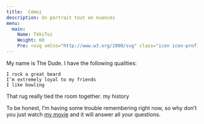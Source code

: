 ```yaml
---
title:  Cémoi
description: Un portrait tout en nuances
menu:
  main:
    Name: TékiToi
    Weight: 60
    Pre: <svg xmlns="http://www.w3.org/2000/svg" class="icon icon-profile" viewBox="0 0 464 464" width="32" height="32"><title>Contact</title><path d="m386.028 416.796v39.26c0 4.42-3.58 8-8 8h-292c-4.42 0-8-3.58-8-8v-39.26c0-41.19 33.39-74.56 74.59-74.57 14.56-.01 27.38-7.5 34.76-18.86 7.414-11.394 6.65-21.302 6.65-29.31l.15-.37c-35.9-14.86-61.15-50.23-61.15-91.5v-3.13c-14.255 0-25-11.265-25-24.54v-41.56c-.32-14.47.34-65.5 37.2-101.03 42.86-41.31 110.78-37.93 159.98-15.83 1.6.72 1.55 3.01-.07 3.68l-12.83 5.28c-1.92.79-1.51 3.62.55 3.84l6.23.67c29.83 3.19 57.54 19.39 74.72 46.35.46.73.33 1.84-.26 2.47-10.6 11.21-16.52 26.09-16.52 41.56v54.57c0 13.55-10.99 24.54-24.54 24.54h-1.46v3.13c0 41.27-25.25 76.64-61.15 91.5l.15.37c0 7.777-.827 17.82 6.65 29.31 7.38 11.36 20.2 18.85 34.76 18.86 41.2.01 74.59 33.38 74.59 74.57z" fill="#ffdfba"/><path d="m386.028 416.796v39.26c0 4.418-3.582 8-8 8h-292c-4.418 0-8-3.582-8-8v-39.26c0-41.19 33.395-74.555 74.585-74.57 14.564-.005 27.387-7.504 34.765-18.86 25.754 22.002 63.531 22.015 89.3 0 7.377 11.356 20.201 18.855 34.765 18.86 41.19.015 74.585 33.38 74.585 74.57z" fill="#fe4f60"/><path d="m373.804 75.921c.464.729.334 1.833-.259 2.461-10.597 11.218-16.517 26.093-16.517 41.564v54.57c0 12.388-9.333 24.54-26 24.54v-61.77c0-26.51-21.49-48-48-48h-102c-26.51 0-48 21.49-48 48v61.77c-14.255 0-25-11.265-25-24.54v-41.56c-.32-14.47.34-65.5 37.2-101.03 42.857-41.311 110.784-37.929 159.976-15.827 1.6.719 1.558 3.01-.065 3.678l-12.831 5.282c-1.918.79-1.514 3.617.548 3.838l6.232.669c29.835 3.187 57.538 19.387 74.716 46.355z" fill="#42434d"/><path d="m331.028 202.186c0 54.696-44.348 99-99 99-51.492 0-99-40.031-99-102.13v-61.77c0-26.51 21.49-48 48-48h102c26.51 0 48 21.49 48 48z" fill="#ffebd2"/><path d="m313.028 447.056h-24c-4.418 0-8-3.582-8-8s3.582-8 8-8h24c4.418 0 8 3.582 8 8s-3.581 8-8 8z" fill="#fff"/><path d="m209.612 266.114c16.277 10.183 3.442 35.156-14.376 28.004-36.634-14.704-62.208-50.404-62.208-91.932v-64.9c0-10.084 3.11-19.442 8.422-27.168 6.514-9.473 21.578-5.288 21.578 7.168v64.9c0 36.51 19.192 66.79 46.584 83.928z" fill="#fff3e4"/><path d="m271.158 310.476c-24.637 10.313-51.712 11.113-78.26 0 1.356-5.626 1.13-9.27 1.13-16.42l.15-.37c24.082 9.996 51.571 10.016 75.7 0l.15.37c0 7.153-.226 10.796 1.13 16.42z" fill="#ffd6a6"/><path d="m192.91 366.383c-3.698 1.163-7.664 1.804-11.916 1.841-41.296.364-74.966 33.017-74.966 74.315v7.517c0 7.732-6.268 14-14 14h-6c-4.418 0-8-3.582-8-8v-39.26c0-41.191 33.395-74.555 74.585-74.57 14.564-.005 27.387-7.504 34.765-18.86 2.974 2.54 6.158 4.823 9.512 6.822 14.753 8.791 12.402 31.044-3.98 36.195z" fill="#ff6d7a"/><path d="m271.146 366.383c3.698 1.163 7.664 1.804 11.916 1.841 41.296.364 74.966 33.017 74.966 74.315v7.517c0 7.732 6.268 14 14 14h6c4.418 0 8-3.582 8-8v-39.26c0-41.191-33.395-74.555-74.585-74.57-14.564-.005-27.387-7.504-34.765-18.86-2.974 2.54-6.158 4.823-9.512 6.822-14.752 8.791-12.402 31.044 3.98 36.195z" fill="#e84857"/><path d="m305.138 19.776c-11.758 4.839-13.434 5.906-17.508 5.274-65.674-10.18-123.294 16.993-142.862 80.786v.01c-7.32 8.42-11.74 19.42-11.74 31.44v37.523c0 16.188-25 17.315-25-.293v-41.56c-.32-14.47.34-65.5 37.2-101.03 42.86-41.31 110.78-37.93 159.98-15.83 1.6.72 1.55 3.01-.07 3.68z" fill="#4d4e59"/>
---
```


My name is The Dude. I have the following qualities:

    I rock a great beard
    I’m extremely loyal to my friends
    I like bowling

That rug really tied the room together.
my history

To be honest, I’m having some trouble remembering right now, so why don’t you just watch [my movie](https://en.wikipedia.org/wiki/The_Big_Lebowski) and it will answer all your questions.